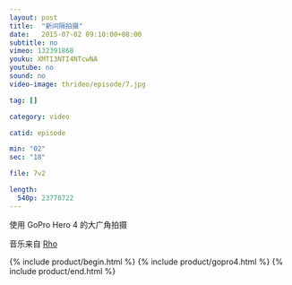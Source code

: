```yaml
---
layout: post
title:  "新间隔拍摄"
date:   2015-07-02 09:10:00+08:00
subtitle: no
vimeo: 132391868
youku: XMTI3NTI4NTcwNA
youtube: no
sound: no
video-image: thrideo/episode/7.jpg

tag: []

category: video

catid: episode

min: "02"
sec: "18"

file: 7v2

length:
  540p: 23778722
---
```


使用 GoPro Hero 4 的大广角拍摄

音乐来自 [Rho](http://freemusicarchive.org/music/Rho/Brace_For_Gravity/01-NS062-Your_Sunrise)

{% include product/begin.html %}
{% include product/gopro4.html %}
{% include product/end.html %}